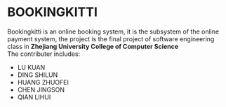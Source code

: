 # BOOKINGKITTI
Bookingkitti is an online booking system, it is the subsystem of the online payment system, the project is the final project of software engineering class in __Zhejiang University College of Computer Science__  
The contributer includes:
- LU KUAN
- DING SHILUN
- HUANG ZHUOFEI
- CHEN JINGSON
- QIAN LIHUI
